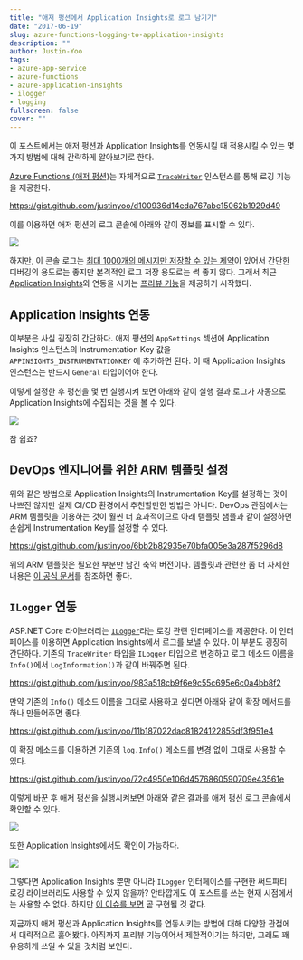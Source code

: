 ```yaml
---
title: "애저 펑션에서 Application Insights로 로그 남기기"
date: "2017-06-19"
slug: azure-functions-logging-to-application-insights
description: ""
author: Justin-Yoo
tags:
- azure-app-service
- azure-functions
- azure-application-insights
- ilogger
- logging
fullscreen: false
cover: ""
---
```


이 포스트에서는 애저 펑션과 Application Insights를 연동시킬 때 적용시킬 수 있는 몇 가지 방법에 대해 간략하게 알아보기로 한다.

[Azure Functions (애저 펑션)](https://azure.microsoft.com/en-us/services/functions/)는 자체적으로 [`TraceWriter`](https://github.com/Azure/azure-webjobs-sdk/blob/dev/src/Microsoft.Azure.WebJobs.Host/TraceWriter.cs) 인스턴스를 통해 로깅 기능을 제공한다.

https://gist.github.com/justinyoo/d100936d14eda767abe15062b1929d49

이를 이용하면 애저 펑션의 로그 콘솔에 아래와 같이 정보를 표시할 수 있다.

![](https://sa0blogs.blob.core.windows.net/aliencube/2017/06/azure-functions-logging-01.png)

하지만, 이 콘솔 로그는 [최대 1000개의 메시지만 저장할 수 있는 제약](http://geekswithblogs.net/tmurphy/archive/2017/02/13/implementing-logging-in-azure-functions.aspx)이 있어서 간단한 디버깅의 용도로는 좋지만 본격적인 로그 저장 용도로는 썩 좋지 않다. 그래서 최근 [Application Insights](https://azure.microsoft.com/en-us/services/application-insights/)와 연동을 시키는 [프리뷰 기능](https://github.com/Azure/Azure-Functions/wiki/App-Insights-(Preview))을 제공하기 시작했다.

## Application Insights 연동

이부분은 사실 굉장히 간단하다. 애저 펑션의 `AppSettings` 섹션에 Application Insights 인스턴스의 Instrumentation Key 값을 `APPINSIGHTS_INSTRUMENTATIONKEY` 에 추가하면 된다. 이 때 Application Insights 인스턴스는 반드시 `General` 타입이어야 한다.

이렇게 설정한 후 펑션을 몇 번 실행시켜 보면 아래와 같이 실행 결과 로그가 자동으로 Application Insights에 수집되는 것을 볼 수 있다.

![](https://sa0blogs.blob.core.windows.net/aliencube/2017/06/azure-functions-logging-02.png)

참 쉽죠?

## DevOps 엔지니어를 위한 ARM 템플릿 설정

위와 같은 방법으로 Application Insights의 Instrumentation Key를 설정하는 것이 나쁘진 않지만 실제 CI/CD 환경에서 추천할만한 방법은 아니다. DevOps 관점에서는 ARM 템플릿을 이용하는 것이 훨씬 더 효과적이므로 아래 템플릿 샘플과 같이 설정하면 손쉽게 Instrumentation Key를 설정할 수 있다.

https://gist.github.com/justinyoo/6bb2b82935e70bfa005e3a287f5296d8

위의 ARM 템플릿은 필요한 부분만 남긴 축약 버전이다. 템플릿과 관련한 좀 더 자세한 내용은 [이 공식 문서](https://docs.microsoft.com/en-us/azure/azure-resource-manager/resource-manager-create-first-template)를 참조하면 좋다.

## `ILogger` 연동

ASP.NET Core 라이브러리는 [`ILogger`](https://docs.microsoft.com/en-au/aspnet/core/api/microsoft.extensions.logging.ilogger)라는 로깅 관련 인터페이스를 제공한다. 이 인터페이스를 이용하면 Application Insights에서 로그를 보낼 수 있다. 이 부분도 굉장히 간단하다. 기존의 `TraceWriter` 타입을 `ILogger` 타입으로 변경하고 로그 메소드 이름을 `Info()`에서 `LogInformation()`과 같이 바꿔주면 된다.

https://gist.github.com/justinyoo/983a518cb9f6e9c55c695e6c0a4bb8f2

만약 기존의 `Info()` 메소드 이름을 그대로 사용하고 싶다면 아래와 같이 확장 메서드를 하나 만들어주면 좋다.

https://gist.github.com/justinyoo/11b187022dac81824122855df3f951e4

이 확장 메소드를 이용하면 기존의 `log.Info()` 메소드를 변경 없이 그대로 사용할 수 있다.

https://gist.github.com/justinyoo/72c4950e106d4576860590709e43561e

이렇게 바꾼 후 애저 펑션을 실행시켜보면 아래와 같은 결과를 애저 펑션 로그 콘솔에서 확인할 수 있다.

![](https://sa0blogs.blob.core.windows.net/aliencube/2017/06/azure-functions-logging-03.png)

또한 Application Insights에서도 확인이 가능하다.

![](https://sa0blogs.blob.core.windows.net/aliencube/2017/06/azure-functions-logging-04.png)

그렇다면 Application Insights 뿐만 아니라 `ILogger` 인터페이스를 구현한 써드파티 로깅 라이브러리도 사용할 수 있지 않을까? 안타깝게도 이 포스트를 쓰는 현재 시점에서는 사용할 수 없다. 하지만 [이 이슈를 보면](https://github.com/Azure/azure-webjobs-sdk-script/issues/1579) 곧 구현될 것 같다.

지금까지 애저 펑션과 Application Insights를 연동시키는 방법에 대해 다양한 관점에서 대략적으로 훑어봤다. 아직까지 프리뷰 기능이어서 제한적이기는 하지만, 그래도 꽤 유용하게 쓰일 수 있을 것처럼 보인다.
